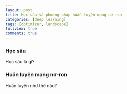 ```yaml
---
layout: post
title: Học sâu và phương pháp huấn luyện mạng nơ-ron
categories: [deep learning]
tags: [optimizer, landscape]
fullview: true
comments: true
---
```


### Học sâu

Học sâu là gì?

### Huấn luyện mạng nơ-ron

Huấn luyện như thế nào?
